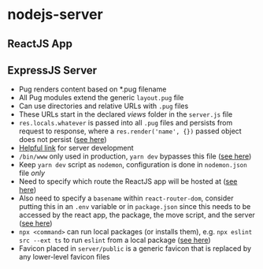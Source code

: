 # nodejs-server

## ReactJS App

## ExpressJS Server

- Pug renders content based on *.pug filename
- All Pug modules extend the generic `layout.pug` file
- Can use directories and relative URLs with `.pug` files
- These URLs start in the declared *views* folder in the `server.js` file
- `res.locals.whatever` is passed into all `.pug` files and persists from request to response, where a `res.render('name', {})` passed object does not persist ([see here](https://teamtreehouse.com/community/resrender-passing-in-object-vs-resrenderlocals-variables))
- [Helpful link](https://stackoverflow.com/questions/37979489/how-to-watch-and-reload-ts-node-when-typescript-files-change) for server development
- `/bin/www` only used in production, `yarn dev` bypasses this file ([see here](https://stackoverflow.com/questions/23169941/what-does-bin-www-do-in-express-4-x))
- Keep `yarn dev` script as `nodemon`, configuration is done in `nodemon.json` file *only*
- Need to specify which route the ReactJS app will be hosted at ([see here](https://create-react-app.dev/docs/deployment/#building-for-relative-paths))
- Also need to specify a `basename` within `react-router-dom`, consider putting this in an `.env` variable or in `package.json` since this needs to be accessed by the react app, the package, the move script, and the server ([see here](https://reactrouter.com/web/api/BrowserRouter/basename-string))
- `npx <command>` can run local packages (or installs them), e.g. `npx eslint src --ext ts` to run `eslint` from a local package ([see here](https://www.rockyourcode.com/run-locally-installed-npm-packages-without-global-install/))
- Favicon placed in `server/public` is a generic favicon that is replaced by any lower-level favicon files
